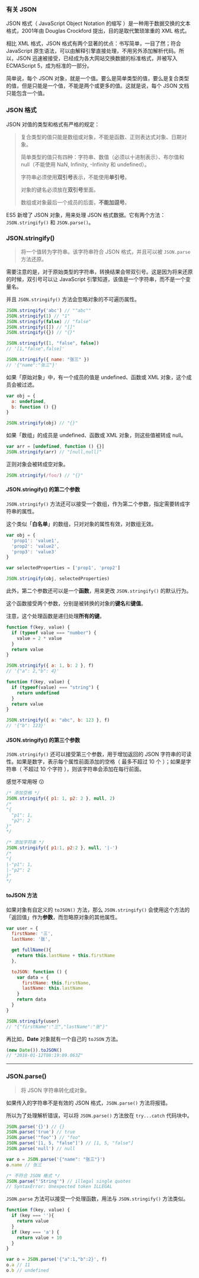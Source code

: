 ### 有关 JSON

JSON 格式（ JavaScript Object Notation 的缩写 ）是一种用于数据交换的文本格式，2001年由 Douglas Crockford 提出，目的是取代繁琐笨重的 XML 格式。

相比 XML 格式，JSON 格式有两个显著的优点：书写简单，一目了然；符合 JavaScript 原生语法，可以由解释引擎直接处理，不用另外添加解析代码。所以，JSON 迅速被接受，已经成为各大网站交换数据的标准格式，并被写入 ECMAScript 5，成为标准的一部分。

简单说，每个 JSON 对象，就是一个值。要么是简单类型的值，要么是复合类型的值，但是只能是一个值，不能是两个或更多的值。这就是说，每个 JSON 文档只能包含一个值。

### JSON 格式

JSON 对值的类型和格式有严格的规定：

> 复合类型的值只能是数组或对象，不能是函数、正则表达式对象、日期对象。
>
> 简单类型的值只有四种：字符串、数值（必须以十进制表示）、布尔值和 null（不能使用 NaN, Infinity, -Infinity 和 undefined）。
>
> 字符串必须使用**双引号**表示，不能使用**单引号**。
>
> 对象的键名必须放在**双引号**里面。
>
> 数组或对象最后一个成员的后面，**不能加逗号**。

ES5 新增了 JSON 对象，用来处理 JSON 格式数据。它有两个方法：`JSON.stringify()` 和 `JSON.parse()`。

### JSON.stringify()

> 将一个值转为字符串。该字符串符合 JSON 格式，并且可以被 `JSON.parse` 方法还原。

需要注意的是，对于原始类型的字符串，转换结果会带双引号。这是因为将来还原的时候，双引号可以让 JavaScript 引擎知道，该值是一个字符串，而不是一个变量名。

并且 `JSON.stringify()` 方法会忽略对象的不可遍历属性。

```javascript
JSON.stringify('abc') // ""abc""
JSON.stringify(1) // "1"
JSON.stringify(false) // "false"
JSON.stringify([]) // "[]"
JSON.stringify({}) // "{}"

JSON.stringify([1, "false", false])
// '[1,"false",false]'

JSON.stringify({ name: "张三" })
// '{"name":"张三"}'
```

如果「原始对象」中，有一个成员的值是 undefined、函数或 XML 对象，这个成员会被过滤。

```javascript
var obj = {
  a: undefined,
  b: function () {}
}

JSON.stringify(obj) // "{}"
```

如果「数组」的成员是 undefined、函数或 XML 对象，则这些值被转成 null。

```javascript
var arr = [undefined, function () {}]
JSON.stringify(arr) // "[null,null]"
```

正则对象会被转成空对象。

```javascript
JSON.stringify(/foo/) // "{}"
```

#### JSON.stringify() 的第二个参数

`JSON.stringify()` 方法还可以接受一个数组，作为第二个参数，指定需要转成字符串的属性。

这个类似「**白名单**」的数组，只对对象的属性有效，对数组无效。

```javascript
var obj = {
  'prop1': 'value1',
  'prop2': 'value2',
  'prop3': 'value3'
}

var selectedProperties = ['prop1', 'prop2']

JSON.stringify(obj, selectedProperties)
```

此外，第二个参数还可以是一个**函数**，用来更改 `JSON.stringify()` 的默认行为。

这个函数接受两个参数，分别是被转换的对象的**键名**和**键值**。

注意，这个处理函数是递归处理**所有的键**。

```javascript
function f(key, value) {
  if (typeof value === "number") {
    value = 2 * value
  }
  return value
}

JSON.stringify({ a: 1, b: 2 }, f)
// '{"a": 2,"b": 4}'

function f(key, value) {
  if (typeof(value) === "string") {
    return undefined
  }
  return value
}

JSON.stringify({ a: "abc", b: 123 }, f)
// '{"b": 123}'
```

#### JSON.stringify() 的第三个参数

`JSON.stringify()` 还可以接受第三个参数，用于增加返回的 JSON 字符串的可读性。如果是数字，表示每个属性前面添加的空格（ 最多不超过 10 个 ）；如果是字符串（ 不超过 10 个字符 ），则该字符串会添加在每行前面。

感觉不常用呀 😗

```javascript
/* 添加空格 */
JSON.stringify({ p1: 1, p2: 2 }, null, 2)
/*
"{
  "p1": 1,
  "p2": 2
}"
*/

/* 添加字符串 */
JSON.stringify({ p1:1, p2:2 }, null, '|-')
/*
"{
|-"p1": 1,
|-"p2": 2
}"
*/
```

#### toJSON 方法

如果对象有自定义的 `toJSON()` 方法，那么 `JSON.stringify()` 会使用这个方法的「返回值」作为**参数**，而忽略原对象的其他属性。

```javascript
var user = {
  firstName: '三',
  lastName: '张',

  get fullName(){
    return this.lastName + this.firstName
  },

  toJSON: function () {
    var data = {
      firstName: this.firstName,
      lastName: this.lastName
    }
    return data
  }
}

JSON.stringify(user)
// "{"firstName":"三","lastName":"张"}"
```

再比如，**Date** 对象就有一个自己的 `toJSON` 方法。

```javascript
(new Date()).toJSON()
// "2018-01-12T08:19:09.063Z"
```

---

### JSON.parse()

> 将 JSON 字符串转化成对象。

如果传入的字符串不是有效的 JSON 格式，`JSON.parse()` 方法将报错。

所以为了处理解析错误，可以将 `JSON.parse()` 方法放在 `try...catch` 代码块中。

```javascript
JSON.parse('{}') // {}
JSON.parse('true') // true
JSON.parse('"foo"') // "foo"
JSON.parse('[1, 5, "false"]') // [1, 5, "false"]
JSON.parse('null') // null

var o = JSON.parse('{"name": "张三"}')
o.name // 张三

/* 不符合 JSON 格式 */
JSON.parse("'String'") // illegal single quotes
// SyntaxError: Unexpected token ILLEGAL
```

`JSON.parse` 方法可以接受一个处理函数，用法与 `JSON.stringify()` 方法类似。

```javascript
function f(key, value) {
  if (key === ''){
    return value
  }
  if (key === 'a') {
    return value + 10
  }
}

var o = JSON.parse('{"a":1,"b":2}', f)
o.a // 11
o.b // undefined
```